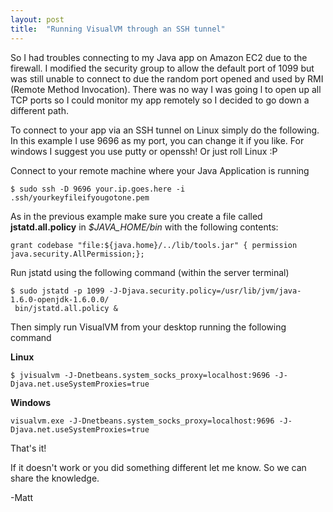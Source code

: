 ```yaml
---
layout: post
title:  "Running VisualVM through an SSH tunnel"
---
```


So I had troubles connecting to my Java app on Amazon EC2 due to the firewall. I modified the security group to allow the default port of 1099 but was still unable to connect to due the random port opened and used by RMI (Remote Method Invocation). There was no way I was going l to open up all TCP ports so I could monitor my app remotely so I decided to go down a different path.

To connect to your app via an SSH tunnel on Linux simply do the following. In this example I use 9696 as my port, you can change it if you like. For windows I suggest you use putty or openssh! Or just roll Linux :P

Connect to your remote machine where your Java Application is running

	$ sudo ssh -D 9696 your.ip.goes.here -i .ssh/yourkeyfileifyougotone.pem

As in the previous example make sure you create a file called **jstatd.all.policy** in *$JAVA_HOME/bin* with the following contents:

	grant codebase "file:${java.home}/../lib/tools.jar" { permission java.security.AllPermission;};

Run jstatd using the following command (within the server terminal)

	$ sudo jstatd -p 1099 -J-Djava.security.policy=/usr/lib/jvm/java-1.6.0-openjdk-1.6.0.0/
 	 bin/jstatd.all.policy &

Then simply run VisualVM from your desktop running the following command

**Linux**

	$ jvisualvm -J-Dnetbeans.system_socks_proxy=localhost:9696 -J-Djava.net.useSystemProxies=true

**Windows**

	visualvm.exe -J-Dnetbeans.system_socks_proxy=localhost:9696 -J-Djava.net.useSystemProxies=true

That's it!

If it doesn't work or you did something different let me know. So we can share the knowledge.

-Matt